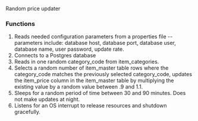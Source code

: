 Random price updater

### Functions

1. Reads needed configuration parameters from a properties file -- parameters include: database host, database port, database user, database name, user password, update rate.
2. Connects to a Postgres database
3. Reads in one random category_code from item_categories.
4. Selects a random number of item_master table rows where the category_code matches the previously selected category_code, updates the item_price column in the item_master table by multiplying the existing value by a random value between .9 and 1.1.
5. Sleeps for a random period of time between 30 and 90 minutes. Does not make updates at night.
6. Listens for an OS interrupt to release resources and shutdown gracefully.
